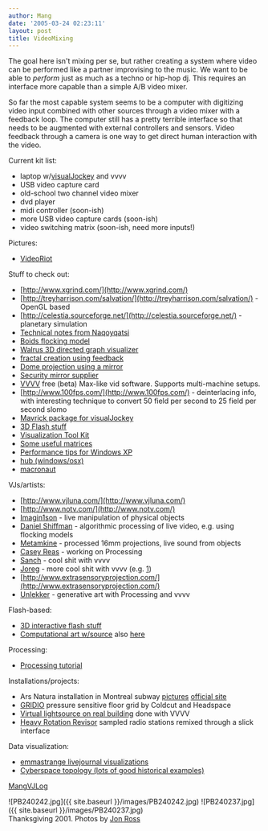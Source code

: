 ```yaml
---
author: Mang
date: '2005-03-24 02:23:11'
layout: post
title: VideoMixing
---
```


The goal here isn't mixing per se, but rather creating a system where video can be performed like a partner improvising to the music.  We want to be able to <i>perform</i> just as much as a techno or hip-hop dj.  This requires an interface more capable than a simple A/B video mixer.

So far the most capable system seems to be a computer with digitizing video input combined with other sources through a video mixer with a feedback loop.  The computer still has a pretty terrible interface so that needs to be augmented with external controllers and sensors.  Video feedback through a camera is one way to get direct human interaction with the video.

Current kit list:

* laptop w/[visualJockey](http://www.visuallight.com/) and vvvv
* USB video capture card
* old-school two channel video mixer
* dvd player
* midi controller (soon-ish)
* more USB video capture cards (soon-ish)
* video switching matrix (soon-ish, need more inputs!)

Pictures:

* [VideoRiot](http://www.subcarrier.org/mang/pics/videoriot04/)

Stuff to check out:

* [http://www.xgrind.com/](http://www.xgrind.com/)
* [http://treyharrison.com/salvation/](http://treyharrison.com/salvation/) - OpenGL based
* [http://celestia.sourceforge.net/](http://celestia.sourceforge.net/) - planetary simulation
* [Technical notes from Naqoyqatsi](http://www.naqoy.com/naqoy/notes.asp)
* [Boids flocking model](http://www.red3d.com/cwr/boids/)
* [Walrus 3D directed graph visualizer](http://www.caida.org/tools/visualization/walrus/)
* [fractal creation using feedback](http://www.sweetandfizzy.com/fractals/diagrams.html)
* [Dome projection using a mirror](http://astronomy.swin.edu.au/~pbourke/projection/domemirror/)
* [Security mirror supplier](http://www.security-mirrors.com/)
* [VVVV](http://vvvv.meso.net/tiki-index.php) free (beta) Max-like vid software. Supports multi-machine setups.
* [http://www.100fps.com/](http://www.100fps.com/) - deinterlacing info, with interesting technique to convert 50 field per second to 25 field per second slomo
* [Mavrick package for visualJockey](http://www.mavrick.co.uk/vj/news.htm)
* [3D Flash stuff](http://www.liquidjourney.com/)
* [Visualization Tool Kit](http://public.kitware.com/VTK/)
* [Some useful matrices](http://www.sgi.com/misc/grafica/matrix/index.html)
* [Performance tips for Windows XP](http://www.pcstats.com/articleview.cfm?articleID=1590)
* [hub (windows/osx)](http://toxi.co.uk/hub/)
* [macronaut](http://www.toxi.co.uk/macronaut/index.htm)

VJs/artists:

* [http://www.vjluna.com/](http://www.vjluna.com/)
* [http://www.notv.com/](http://www.notv.com/)
* [Imagin1son](http://www.imagin1son.com/visuel.htm) - live manipulation of physical objects
* [Daniel Shiffman](http://www.shiffman.net/index.html) - algorithmic processing of live video, e.g. using flocking models
* [Metamkine](http://metamkine.free.fr/) - processed 16mm projections, live sound from objects
* [Casey Reas](http://www.groupc.net/) - working on Processing
* [Sanch](http://www.sanchtv.net) - cool shit with vvvv
* [Joreg](http://joreg.ath.cx/) - more cool shit with vvvv (e.g. [1](http://joreg.ath.cx/stopspot03_stills.html))
* [http://www.extrasensoryprojection.com/](http://www.extrasensoryprojection.com/)
* [Unlekker](http://www.unlekker.net/index.html) - generative art with Processing and vvvv

Flash-based:

* [3D interactive flash stuff](http://www.liquidjourney.com/)
* [Computational art w/source](http://www.levitated.net/) also [here](http://www.complexification.net/gallery/)

Processing:

* [Processing tutorial](http://stage.itp.tsoa.nyu.edu/%7Ejn429/p5/workshop/)

Installations/projects:

* Ars Natura installation in Montreal subway [pictures](http://www.purform.com/arsnatura/gallery_004/index.htm) [official site](http://www2.ville.montreal.qc.ca/ses/ars_natura/en/ars_natura_en.htm)
* [GRIDIO](http://www.gridio.com/) pressure sensitive floor grid by Coldcut and Headspace
* [Virtual lightsource on real building](http://vvvv.meso.net/tiki-index.php?page=Lightstrive) done with VVVV
* [Heavy Rotation Revisor](http://www.involving-systems.com/hrr.html) sampled radio stations remixed through a slick interface

Data visualization:

* [emmastrange livejournal visualizations](http://www.livejournal.com/users/emmastrange/)
* [Cyberspace topology (lots of good historical examples)](http://www.cybergeography.org/atlas/topology.html)

[MangVJLog](MangVJLog.html)

![PB240242.jpg]({{ site.baseurl }}/images/PB240242.jpg)
![PB240237.jpg]({{ site.baseurl }}/images/PB240237.jpg)
<br>Thanksgiving 2001. Photos by [Jon Ross](http://www.cloudfactory.org/~jonross/)
